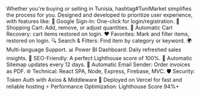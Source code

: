 Whether you're buying or selling in Tunisia, hashtag#TuniMarket simplifies the process for you. Designed and developed to prioritize user experience, with features like: 
🔐 Google Sign-In: One-click for login/registration.
🛒 Shopping Cart: Add, remove, or adjust quantities.
🔄 Automatic Cart Recovery: cart items restored on login.
❤️ Favorites: Mark and filter items, restored on login.
🔍 Search & Filters: Find item by category or keyword.
🌍 Multi-language Support.
📊 Power BI Dashboard: Daily refreshed sales insights.
🌟 SEO-Friendly: A perfect Lighthouse score of 100%.
🔄 Automatic Sitemap updates every 12 days.
📧 Automatic Email Sender: Order invoices as PDF.
🌐 Technical: React SPA, Node, Express, Firebase, MVC.
🛡️️️ Security: Token Auth with Axios & Middleware 
🚀 Deployed on Vercel for fast and reliable hosting
⚡ Performance Optimization: Lighthouse Score 94%+
